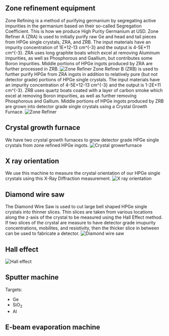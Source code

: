## Zone refinement equipment
Zone Refining is a method of purifying germanium by segregating active impurities in the germanium based on their so-called Segregation Coefficient. This is how we produce High Purity Germanium at USD.
Zone Refiner A (ZRA) is used to initially purify raw Ge and head and tail pieces from HPGe single crystals, ZRA, and ZRB. The input materials have an impurity concentration of 1E+12-13 cm^{-3} and the output is 4-5E+11 cm^{-3}. ZRA uses long graphite boats which excel at removing Aluminum impurities, as well as Phosphorous and Gaallium, but contributes some Boron impurities. Middle portions of HPGe ingots produced by ZRA are further processed in ZRB.
![Zone Refiner](https://drive.google.com/uc?id=0B8oD8RFeoxYPNXVwVWhnYWI5RzA)
Zone Refiner B (ZRB) is used to further purify HPGe from ZRA ingots in addition to relatively pure (but not detector grade) portions of HPGe single crystals. The input materials have an impurity concentration of 4-5E+12-13 cm^{-3} and the output is 1-2E+11 cm^{-3}. ZRB uses quartz boats coated with a layer of carbon smoke which excel at removing Boron impurities, as well as further removing Phosphorous and Gallium. Middle portions of HPGe ingots produced by ZRB are grown into detector grade single crystals using a Crystal Growth Furnace.
![Zone Refiner](https://drive.google.com/uc?id=0B8oD8RFeoxYPWFJqTmkzVk5pU3M)

## Crystal growth furnace
We have two crystal growth furnaces to grow detector grade HPGe single crystals from zone refined HPGe ingots.
![Crystal growerfurnace](https://drive.google.com/uc?id=0B3yvXEqPBERISVVFWkhIZWlHQms)

## X ray orientation
We use this machine to measure the crystal orientation of our HPGe single crystals using this X-Ray Diffraction measurement.
![X ray orientation](https://drive.google.com/uc?id=0B3yvXEqPBERIOVpJVGpNazBGazg)

## Diamond wire saw
The Diamond Wire Saw is used to cut large bell shaped HPGe single crystals into thinner slices. Thin slices are taken from various locations along the z-axis of the crystal to be measured using the Hall Effect method. If two slices of the crystal are measure to have detector grade imupurity concentrations, mobilites, and resistivity, then the thicker slice in between can be used to fabricate a detector.
![Diamond wire saw](https://drive.google.com/uc?id=0B3yvXEqPBERIODlqQ3FjbWU2VFU)

## Hall effect
![Hall effect](https://drive.google.com/uc?id=0B3yvXEqPBERIZGUxTDFnX1N2bjA)

## Sputter machine

Targets:

- Ge
- SiO<sub>2</sub>
- Al

## E-beam evaporation machine

